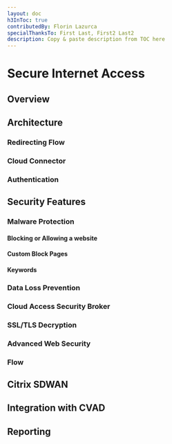```yaml
---
layout: doc
h3InToc: true
contributedBy: Florin Lazurca
specialThanksTo: First Last, First2 Last2
description: Copy & paste description from TOC here
---
```

# Secure Internet Access

## Overview

## Architecture

### Redirecting Flow

### Cloud Connector

### Authentication

## Security Features

### Malware Protection

#### Blocking or Allowing a website

#### Custom Block Pages

#### Keywords

### Data Loss Prevention

### Cloud Access Security Broker

### SSL/TLS Decryption

### Advanced Web Security

### Flow

## Citrix SDWAN

## Integration with CVAD

## Reporting